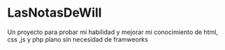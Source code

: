 # LasNotasDeWill
Un proyecto para probar mi habilidad y mejorar mi conocimiento de html, css ,js y php plano sin necesidad de framweorks
